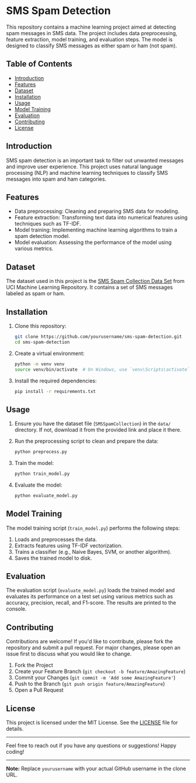 # SMS Spam Detection

This repository contains a machine learning project aimed at detecting spam messages in SMS data. The project includes data preprocessing, feature extraction, model training, and evaluation steps. The model is designed to classify SMS messages as either spam or ham (not spam).

## Table of Contents

- [Introduction](#introduction)
- [Features](#features)
- [Dataset](#dataset)
- [Installation](#installation)
- [Usage](#usage)
- [Model Training](#model-training)
- [Evaluation](#evaluation)
- [Contributing](#contributing)
- [License](#license)

## Introduction

SMS spam detection is an important task to filter out unwanted messages and improve user experience. This project uses natural language processing (NLP) and machine learning techniques to classify SMS messages into spam and ham categories.

## Features

- Data preprocessing: Cleaning and preparing SMS data for modeling.
- Feature extraction: Transforming text data into numerical features using techniques such as TF-IDF.
- Model training: Implementing machine learning algorithms to train a spam detection model.
- Model evaluation: Assessing the performance of the model using various metrics.

## Dataset

The dataset used in this project is the [SMS Spam Collection Data Set](https://www.kaggle.com/uciml/sms-spam-collection-dataset) from UCI Machine Learning Repository. It contains a set of SMS messages labeled as spam or ham.

## Installation

1. Clone this repository:
    ```bash
    git clone https://github.com/yourusername/sms-spam-detection.git
    cd sms-spam-detection
    ```

2. Create a virtual environment:
    ```bash
    python -m venv venv
    source venv/bin/activate  # On Windows, use `venv\Scripts\activate`
    ```

3. Install the required dependencies:
    ```bash
    pip install -r requirements.txt
    ```

## Usage

1. Ensure you have the dataset file (`SMSSpamCollection`) in the `data/` directory. If not, download it from the provided link and place it there.

2. Run the preprocessing script to clean and prepare the data:
    ```bash
    python preprocess.py
    ```

3. Train the model:
    ```bash
    python train_model.py
    ```

4. Evaluate the model:
    ```bash
    python evaluate_model.py
    ```

## Model Training

The model training script (`train_model.py`) performs the following steps:

1. Loads and preprocesses the data.
2. Extracts features using TF-IDF vectorization.
3. Trains a classifier (e.g., Naive Bayes, SVM, or another algorithm).
4. Saves the trained model to disk.

## Evaluation

The evaluation script (`evaluate_model.py`) loads the trained model and evaluates its performance on a test set using various metrics such as accuracy, precision, recall, and F1-score. The results are printed to the console.

## Contributing

Contributions are welcome! If you'd like to contribute, please fork the repository and submit a pull request. For major changes, please open an issue first to discuss what you would like to change.

1. Fork the Project
2. Create your Feature Branch (`git checkout -b feature/AmazingFeature`)
3. Commit your Changes (`git commit -m 'Add some AmazingFeature'`)
4. Push to the Branch (`git push origin feature/AmazingFeature`)
5. Open a Pull Request

## License

This project is licensed under the MIT License. See the [LICENSE](LICENSE) file for details.

---

Feel free to reach out if you have any questions or suggestions! Happy coding!

---

**Note:** Replace `yourusername` with your actual GitHub username in the clone URL.
